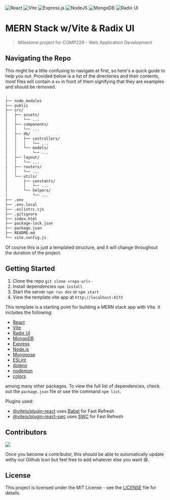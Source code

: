 ![React](https://img.shields.io/badge/react-%2320232a.svg?style=for-the-badge&logo=react&logoColor=%2361DAFB)
![Vite](https://img.shields.io/badge/vite-%23646CFF.svg?style=for-the-badge&logo=vite&logoColor=white)
![Express.js](https://img.shields.io/badge/express.js-%23404d59.svg?style=for-the-badge&logo=express&logoColor=%2361DAFB)
![NodeJS](https://img.shields.io/badge/node.js-6DA55F?style=for-the-badge&logo=node.js&logoColor=white)
![MongoDB](https://img.shields.io/badge/MongoDB-%234ea94b.svg?style=for-the-badge&logo=mongodb&logoColor=white)
![Radix UI](https://img.shields.io/badge/radix_ui-%23AC4EA4.svg?style=for-the-badge&logo=radix-ui&logoColor=white)

# MERN Stack w/Vite & Radix UI
> Milestone project for COMP229 - Web Application Development

## Navigating the Repo

This might be a little confusing to navigate at first, so here's a quick guide to help you out.
Provided below is a list of the directories and their contents, most files will contain a 
`ex` in front of them signifying that they are examples and should be removed.

```bash
.
├── node_modules
├── public
├── src/
│   ├── assets/
│   │   └── ...
│   ├── components/
│   │   └── ...
│   ├── db/
│   │   ├── controllers/
│   │   │   └── ...
│   │   └── models/
│   │       └── ...
│   ├── layout/
│   │   └── ...
│   ├── routers/
│   │   └── ...
│   └── utils/
│       ├── constants/
│       │   └── ...
│       └── helpers/
│           └── ...
├── .env
├── .env.local
├── .eslintrc.cjs
├── .gitignore
├── index.html
├── package-lock.json
├── package.json
├── README.md
└── vite.config.js
```

Of course this is just a templated structure, and it will change throughout the duration of the project.

## Getting Started

1. Clone the repo `git clone <repo-url>`
2. Install dependencies `npm install`
3. Start the server `npm run dev` or `npm start`
4. View the template vite app at `http://localhost:4173`

This template is a starting point for building a MERN stack app with Vite. It includes the following:

- [React](https://reactjs.org/)
- [Vite](https://vitejs.dev/)
- [Radix UI](https://www.radix-ui.com/)
- [MongoDB](https://www.mongodb.com/)
- [Express](https://expressjs.com/)
- [Node.js](https://nodejs.org/en/)
- [Mongoose](https://mongoosejs.com/)
- [ESLint](https://eslint.org/)
- [dotenv](https://www.npmjs.com/package/dotenv)
- [nodemon](https://www.npmjs.com/package/nodemon)
- [colors](https://www.npmjs.com/package/colors)

among many other packages. To view the full list of dependencies, check out the `package.json` file or use the command `npm list`.

Plugins used:
- [@vitejs/plugin-react](https://github.com/vitejs/vite-plugin-react/blob/main/packages/plugin-react/README.md) uses [Babel](https://babeljs.io/) for Fast Refresh
- [@vitejs/plugin-react-swc](https://github.com/vitejs/vite-plugin-react-swc) uses [SWC](https://swc.rs/) for Fast Refresh

## Contributors
<a href="https://github.com/Hi-kue/COMP229_Milestone/graphs/contributors">
  <img src="https://contrib.rocks/image?repo=Hi-kue/COMP229_Milestone" />
</a>

Once you become a contributor, this should be able to automatically update withy our Github Icon but feel free to add whatever else you want 😄.

## License
This project is licensed under the MIT License - see the [LICENSE](LICENSE) file for details.
